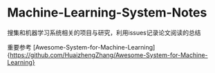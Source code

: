 # Machine-Learning-System-Notes
搜集和机器学习系统相关的项目与研究，利用issues记录论文阅读的总结

重要参考 [Awesome-System-for-Machine-Learning]{https://github.com/HuaizhengZhang/Awesome-System-for-Machine-Learning}
